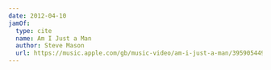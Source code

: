 ```yaml
---
date: 2012-04-10
jamOf:
  type: cite
  name: Am I Just a Man
  author: Steve Mason
  url: https://music.apple.com/gb/music-video/am-i-just-a-man/395905449
---
```

